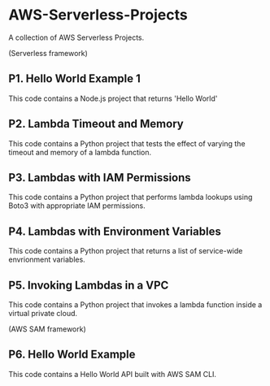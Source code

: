 # AWS-Serverless-Projects
A collection of AWS Serverless Projects.

(Serverless framework)  
## P1. Hello World Example 1
This code contains a Node.js project that returns 'Hello World'
## P2. Lambda Timeout and Memory
This code contains a Python project that tests the effect of varying the timeout and memory of a lambda function. 
## P3. Lambdas with IAM Permissions
This code contains a Python project that performs lambda lookups using Boto3 with appropriate IAM permissions.
## P4. Lambdas with Environment Variables
This code contains a Python project that returns a list of service-wide envrionment variables.
## P5. Invoking Lambdas in a VPC
This code contains a Python project that invokes a lambda function inside a virtual private cloud.  

(AWS SAM framework)  
## P6. Hello World Example
This code contains a Hello World API built with AWS SAM CLI. 